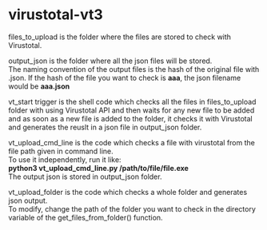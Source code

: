# virustotal-vt3
files_to_upload is the folder where the files are stored to check with Virustotal.

output_json is the folder where all the json files will be stored. <br>
The naming convention of the output files is the hash of the original file with .json. If the hash of the file you want to check is <b>aaa</b>,  the json filename would be <b>aaa.json</b>

vt_start trigger is the shell code which checks all the files in files_to_upload folder with using Virustotal API and then waits for any new file to be added and as soon as a new file is added to the folder, it checks it with Virustotal and generates the reuslt in a json file in output_json folder.

vt_upload_cmd_line is the code which checks a file with virustotal from the file path given in command line.<br>
To use it independently, run it like:<br>
<t><b>python3 vt_upload_cmd_line.py /path/to/file/file.exe</b><br>
The output json is stored in output_json folder.

vt_upload_folder is the code which checks a whole folder and generates json output.<br>
To modify, change the path of the folder you want to check in the directory variable of the get_files_from_folder() function.
